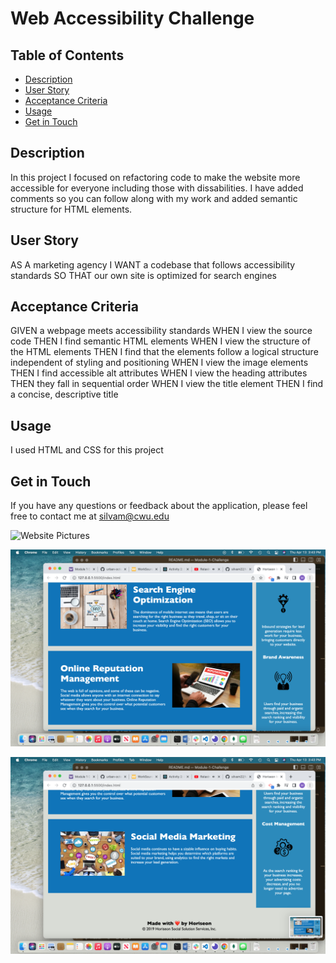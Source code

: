 # Web Accessibility Challenge

## Table of Contents
- [Description](#description)
- [User Story](#user-story)
- [Acceptance Criteria](#acceptance-criteria)
- [Usage](#usage)
- [Get in Touch](#get-in-touch)

## Description
In this project I focused on refactoring code to make the website more accessible for everyone including those with dissabilities. I have added comments so you can follow along with my work and added semantic structure for HTML elements. 

## User Story
AS A marketing agency
I WANT a codebase that follows accessibility standards
SO THAT our own site is optimized for search engines

## Acceptance Criteria
GIVEN a webpage meets accessibility standards
WHEN I view the source code
THEN I find semantic HTML elements
WHEN I view the structure of the HTML elements
THEN I find that the elements follow a logical structure independent of styling and positioning
WHEN I view the image elements
THEN I find accessible alt attributes
WHEN I view the heading attributes
THEN they fall in sequential order
WHEN I view the title element
THEN I find a concise, descriptive title

## Usage
I used HTML and CSS for this project

## Get in Touch
If you have any questions or feedback about the application, please feel free to contact me at silvam@cwu.edu


![Website Pictures](./assets/images/Screen%20Shot%202023-04-13%20at%203.42.50%20PM.png)

![Website Pictures](./assets/images/Screen%20Shot%202023-04-13%20at%203.43.13%20PM.png)

![Website Pictures](./assets/images/Screen%20Shot%202023-04-13%20at%203.43.17%20PM.png)
